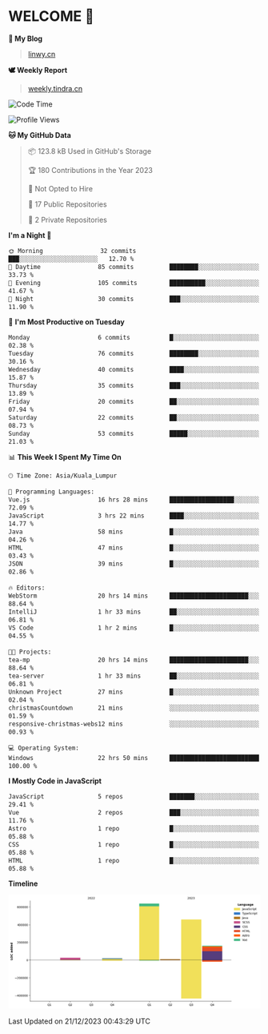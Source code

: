 # WELCOME 👋

**🐶 My Blog**
> [linwy.cn](linwy.cn)

**🕊️ Weekly Report**
> [weekly.tindra.cn](weekly.tindra.cn)
<!--START_SECTION:waka-->
![Code Time](http://img.shields.io/badge/Code%20Time-704%20hrs%2052%20mins-blue)

![Profile Views](http://img.shields.io/badge/Profile%20Views-41-blue)

**🐱 My GitHub Data** 

> 📦 123.8 kB Used in GitHub's Storage 
 > 
> 🏆 180 Contributions in the Year 2023
 > 
> 🚫 Not Opted to Hire
 > 
> 📜 17 Public Repositories 
 > 
> 🔑 2 Private Repositories 
 > 
**I'm a Night 🦉** 

```text
🌞 Morning                32 commits          ███░░░░░░░░░░░░░░░░░░░░░░   12.70 % 
🌆 Daytime                85 commits          ████████░░░░░░░░░░░░░░░░░   33.73 % 
🌃 Evening                105 commits         ██████████░░░░░░░░░░░░░░░   41.67 % 
🌙 Night                  30 commits          ███░░░░░░░░░░░░░░░░░░░░░░   11.90 % 
```
📅 **I'm Most Productive on Tuesday** 

```text
Monday                   6 commits           █░░░░░░░░░░░░░░░░░░░░░░░░   02.38 % 
Tuesday                  76 commits          ████████░░░░░░░░░░░░░░░░░   30.16 % 
Wednesday                40 commits          ████░░░░░░░░░░░░░░░░░░░░░   15.87 % 
Thursday                 35 commits          ███░░░░░░░░░░░░░░░░░░░░░░   13.89 % 
Friday                   20 commits          ██░░░░░░░░░░░░░░░░░░░░░░░   07.94 % 
Saturday                 22 commits          ██░░░░░░░░░░░░░░░░░░░░░░░   08.73 % 
Sunday                   53 commits          █████░░░░░░░░░░░░░░░░░░░░   21.03 % 
```


📊 **This Week I Spent My Time On** 

```text
🕑︎ Time Zone: Asia/Kuala_Lumpur

💬 Programming Languages: 
Vue.js                   16 hrs 28 mins      ██████████████████░░░░░░░   72.09 % 
JavaScript               3 hrs 22 mins       ████░░░░░░░░░░░░░░░░░░░░░   14.77 % 
Java                     58 mins             █░░░░░░░░░░░░░░░░░░░░░░░░   04.26 % 
HTML                     47 mins             █░░░░░░░░░░░░░░░░░░░░░░░░   03.43 % 
JSON                     39 mins             █░░░░░░░░░░░░░░░░░░░░░░░░   02.86 % 

🔥 Editors: 
WebStorm                 20 hrs 14 mins      ██████████████████████░░░   88.64 % 
IntelliJ                 1 hr 33 mins        ██░░░░░░░░░░░░░░░░░░░░░░░   06.81 % 
VS Code                  1 hr 2 mins         █░░░░░░░░░░░░░░░░░░░░░░░░   04.55 % 

🐱‍💻 Projects: 
tea-mp                   20 hrs 14 mins      ██████████████████████░░░   88.64 % 
tea-server               1 hr 33 mins        ██░░░░░░░░░░░░░░░░░░░░░░░   06.81 % 
Unknown Project          27 mins             █░░░░░░░░░░░░░░░░░░░░░░░░   02.04 % 
christmasCountdown       21 mins             ░░░░░░░░░░░░░░░░░░░░░░░░░   01.59 % 
responsive-christmas-webs12 mins             ░░░░░░░░░░░░░░░░░░░░░░░░░   00.93 % 

💻 Operating System: 
Windows                  22 hrs 50 mins      █████████████████████████   100.00 % 
```

**I Mostly Code in JavaScript** 

```text
JavaScript               5 repos             ███████░░░░░░░░░░░░░░░░░░   29.41 % 
Vue                      2 repos             ███░░░░░░░░░░░░░░░░░░░░░░   11.76 % 
Astro                    1 repo              █░░░░░░░░░░░░░░░░░░░░░░░░   05.88 % 
CSS                      1 repo              █░░░░░░░░░░░░░░░░░░░░░░░░   05.88 % 
HTML                     1 repo              █░░░░░░░░░░░░░░░░░░░░░░░░   05.88 % 
```



**Timeline**

![Lines of Code chart](https://raw.githubusercontent.com/rieraa/rieraa/main/assets/bar_graph.png)


 Last Updated on 21/12/2023 00:43:29 UTC
<!--END_SECTION:waka-->

